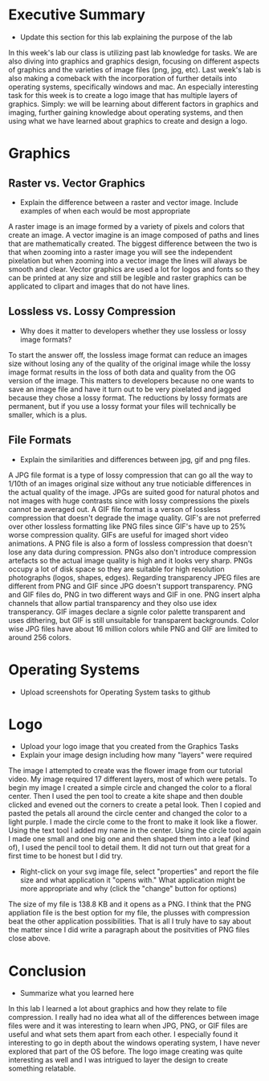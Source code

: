 # Executive Summary
* Update this section for this lab explaining the purpose of the lab

In this week's lab our class is utilizing past lab knowledge for tasks. We are also diving into graphics and graphics design, focusing on different aspects of graphics and the varieties of image files (png, jpg, etc). Last week's lab is also making a comeback with the incorporation of further details into operating systems, specifically windows and mac. An especially interesting task for this week is to create a logo image that has multiple layers of graphics. Simply: we will be learning about different factors in graphics and imaging, further gaining knowledge about operating systems, and then using what we have learned about graphics to create and design a logo.

# Graphics
## Raster vs. Vector Graphics
* Explain the difference between a raster and vector image.
Include examples of when each would be most appropriate

A raster image is an image formed by a variety of pixels and colors that create an image. A vector imagine is an image composed of paths and lines that are mathematically created. The biggest difference between the two is that when zooming into a raster image you will see the independent pixelation but when zooming into a vector image the lines will always be smooth and clear. Vector graphics are used a lot for logos and fonts so they can be printed at any size and still be legible and raster graphics can be applicated to clipart and images that do not have lines.

## Lossless vs. Lossy Compression
* Why does it matter to developers whether they use lossless or lossy image formats?

To start the answer off, the lossless image format can reduce an images size without losing any of the quality of the original image while the lossy image format results in the loss of both data and quality from the OG version of the image. This matters to developers because no one wants to save an image file and have it turn out to be very pixelated and jagged because they chose a lossy format. The reductions by lossy formats are permanent, but if you use a lossy format your files will technically be smaller, which is a plus. 

## File Formats
* Explain the similarities and differences between jpg, gif and png files.

A JPG file format is a type of lossy compression that can go all the way to 1/10th of an images original size without any true noticiable differences in the actual quality of the image. JPGs are suited good for natural photos and not images with huge contrasts since with lossy compressions the pixels cannot be averaged out.
A GIF file format is a verson of lossless compression that doesn't degrade the image quality. GIF's are not preferred over other lossless formatting like PNG files since GIF's have up to 25% worse compression quality. GIFs are useful for imaged short video animations. 
A PNG file is also a form of lossless compression that doesn't lose any data during compression. PNGs also don't introduce compression artefacts so the actual image quality is high and it looks very sharp. PNGs occupy a lot of disk space so they are suitable for high resolution photographs (logos, shapes, edges).
Regarding transparency JPEG files are different from PNG and GIF since JPG doesn't support transparency. PNG and GIF files do, PNG in two different ways and GIF in one. PNG insert alpha channels that allow partial transparency and they olso use idex transperancy. GIF images declare a signle color palette transparent and uses dithering, but GIF is still unsuitable for transparent backgrounds. 
Color wise JPG files have about 16 million colors while PNG and GIF are limited to around 256 colors.


# Operating Systems 
* Upload screenshots for Operating System tasks to github

# Logo
* Upload your logo image that you created from the Graphics Tasks
* Explain your image design including how many "layers" were required

The image I attempted to create was the flower image from our tutorial video. My image required 17 different layers, most of which were petals. To begin my image I created a simple circle and changed the color to a floral center. Then I used the pen tool to create a kite shape and then double clicked and evened out the corners to create a petal look. Then I copied and pasted the petals all around the circle center and changed the color to a light purple. I made the circle come to the front to make it look like a flower. Using the text tool I added my name in the center. Using the circle tool again I made one small and one big one and then shaped them into a leaf (kind of), I used the pencil tool to detail them. It did not turn out that great for a first time to be honest but I did try.

* Right-click on your svg image file, select "properties" and report the file size and what application it "opens with." What application might be more appropriate and why (click the "change" button for options)

The size of my file is 138.8 KB and it opens as a PNG. I think that the PNG appliation file is the best option for my file, the plusses with compression beat the other application possibilities. That is all I truly have to say about the matter since I did write a paragraph about the positvities of PNG files close above. 

# Conclusion
* Summarize what you learned here

In this lab I learned a lot about graphics and how they relate to file compression. I really had no idea what all of the differences between image files were and it was interesting to learn when JPG, PNG, or GIF files are useful and what sets them apart from each other. I especially found it interesting to go in depth about the windows operating system, I have never explored that part of the OS before. The logo image creating was quite interesting as well and I was intrigued to layer the design to create something relatable. 
